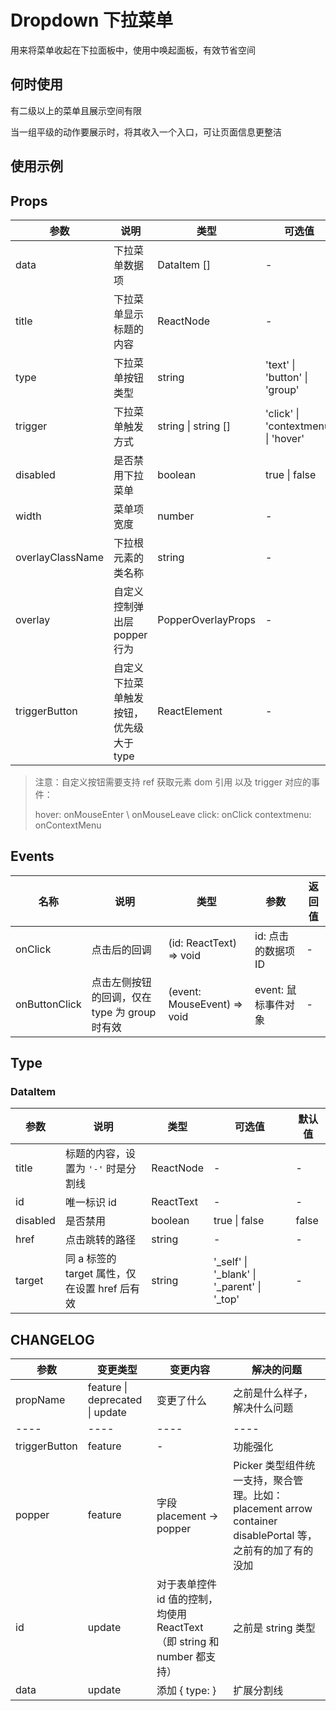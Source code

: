 # Dropdown 下拉菜单

用来将菜单收起在下拉面板中，使用中唤起面板，有效节省空间

## 何时使用

有二级以上的菜单且展示空间有限

当一组平级的动作要展示时，将其收入一个入口，可让页面信息更整洁

## 使用示例

<!-- Inject Stories -->

## Props

| 参数             | 说明                                    | 类型                | 可选值                              | 默认值  |
| ---------------- | --------------------------------------- | ------------------- | ----------------------------------- | ------- |
| data             | 下拉菜单数据项                          | DataItem []         | -                                   | -       |
| title            | 下拉菜单显示标题的内容                  | ReactNode           | -                                   | -       |
| type             | 下拉菜单按钮类型                        | string              | 'text' \| 'button' \| 'group'       | 'text'  |
| trigger          | 下拉菜单触发方式                        | string \| string [] | 'click' \| 'contextmenu' \| 'hover' | 'hover' |
| disabled         | 是否禁用下拉菜单                        | boolean             | true \| false                       | -       |
| width            | 菜单项宽度                              | number              | -                                   | 180     |
| overlayClassName | 下拉根元素的类名称                      | string              | -                                   | -       |
| overlay          | 自定义控制弹出层 popper 行为            | PopperOverlayProps  | -                                   | -       |
| triggerButton    | 自定义下拉菜单触发按钮，优先级大于 type | ReactElement        | -                                   | -       |

> 注意：自定义按钮需要支持 ref 获取元素 dom 引用 以及 trigger 对应的事件：
>
> hover: onMouseEnter \ onMouseLeave
> click: onClick
> contextmenu: onContextMenu

## Events

| 名称          | 说明                                          | 类型                        | 参数                | 返回值 |
| ------------- | --------------------------------------------- | --------------------------- | ------------------- | ------ |
| onClick       | 点击后的回调                                  | (id: ReactText) => void     | id: 点击的数据项 ID | -      |
| onButtonClick | 点击左侧按钮的回调，仅在 type 为 group 时有效 | (event: MouseEvent) => void | event: 鼠标事件对象 | -      |

## Type

### DataItem

| 参数     | 说明                                          | 类型      | 可选值                                         | 默认值 |
| -------- | --------------------------------------------- | --------- | ---------------------------------------------- | ------ |
| title    | 标题的内容，设置为 `'-'` 时是分割线           | ReactNode | -                                              | -      |
| id       | 唯一标识 id                                   | ReactText | -                                              | -      |
| disabled | 是否禁用                                      | boolean   | true \| false                                  | false  |
| href     | 点击跳转的路径                                | string    | -                                              | -      |
| target   | 同 a 标签的 target 属性，仅在设置 href 后有效 | string    | '\_self' \| '\_blank' \| '\_parent' \| '\_top' | -      |

## CHANGELOG

| 参数          | 变更类型                        | 变更内容                                                                 | 解决的问题                                                                                                 |
| ------------- | ------------------------------- | ------------------------------------------------------------------------ | ---------------------------------------------------------------------------------------------------------- |
| propName      | feature \| deprecated \| update | 变更了什么                                                               | 之前是什么样子，解决什么问题                                                                               |
| ----          | ----                            | ----                                                                     | ----                                                                                                       |
| triggerButton | feature                         | -                                                                        | 功能强化                                                                                                   |
| popper        | feature                         | 字段 placement -> popper                                                 | Picker 类型组件统一支持，聚合管理。比如： placement arrow container disablePortal 等，之前有的加了有的没加 |
| id            | update                          | 对于表单控件 id 值的控制，均使用 ReactText（即 string 和 number 都支持） | 之前是 string 类型                                                                                         |
| data          | update                          | 添加 { type: }                                                           | 扩展分割线                                                                                                 |
